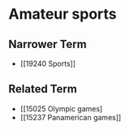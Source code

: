 # Amateur sports  

## Narrower Term

- [[19240 Sports]]  

## Related Term

- [[15025 Olympic games]
- [[15237 Panamerican games]]  

